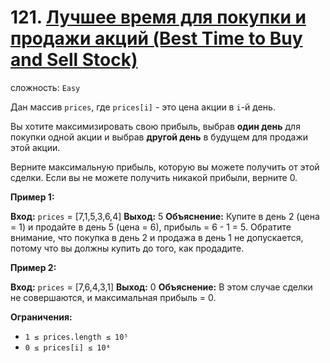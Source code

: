 # 121. [Лучшее время для покупки и продажи акций (Best Time to Buy and Sell Stock)](https://leetcode.com/problems/best-time-to-buy-and-sell-stock/description/)

сложность: `Easy`

Дан массив `prices`, где `prices[i]` - это цена акции в `i`-й день.

Вы хотите максимизировать свою прибыль, выбрав **один день** для покупки одной акции и выбрав **другой день** в будущем для продажи этой акции.

Верните максимальную прибыль, которую вы можете получить от этой сделки. Если вы не можете получить никакой прибыли, верните 0.

**Пример 1:**

**Вход:** `prices` = [7,1,5,3,6,4]
**Выход:** 5
**Объяснение:** Купите в день 2 (цена = 1) и продайте в день 5 (цена = 6), прибыль = 6 - 1 = 5. Обратите внимание, что покупка в день 2 и продажа в день 1 не допускается, потому что вы должны купить до того, как продадите.

**Пример 2:**

**Вход:** `prices` = [7,6,4,3,1]
**Выход:** 0
**Объяснение:** В этом случае сделки не совершаются, и максимальная прибыль = 0.

**Ограничения:**

*   `1 ≤ prices.length ≤ 10⁵`
*   `0 ≤ prices[i] ≤ 10⁴`